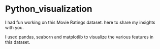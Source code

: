 # Python_visualization

I had fun working on this Movie Ratings dataset. here to share my insights with you. 

I used pandas, seaborn and matplotlib to visualize the various features in this dataset. 
